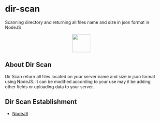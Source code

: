 # dir-scan
Scanning directory and returning all files name and size in json format in NodeJS

<p align="center"><img src="https://openhertz.com/img/logo-text.svg" height="60"></p>

<p align="center">

</p>

## About Dir Scan

Dir Scan return all files located on your server name and size in json format using NodeJS.
It can be modified according to your use may it be adding other fields or uploading data to your server.

## Dir Scan Establishment

- [NodeJS](https://nodejs.org/en/)

